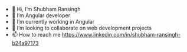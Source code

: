 - 👋 Hi, I’m Shubham Ransingh
- 👀 I’m Angular developer
- 🌱 I’m currently working in Angular 
- 💞️ I’m looking to collaborate on web development projects
- 📫 How to reach me https://www.linkedin.com/in/shubham-ransingh-b24a97173

<!---
shubhamran21/shubhamran21 is a ✨ special ✨ repository because its `README.md` (this file) appears on your GitHub profile.
You can click the Preview link to take a look at your changes.
--->
